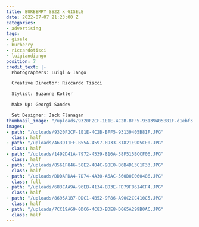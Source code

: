 ```yaml
---
title: BURBERRY SS22 x GISELE
date: 2022-07-07 21:23:00 Z
categories:
- advertising
tags:
- gisele
- burberry
- riccardotisci
- luigiandiango
position: 7
credit_text: |-
  Photographers: Luigi & Iango

  Creative Director: Riccardo Tiscci

  Stylist: Suzanne Koller

  Make Up: Georgi Sandev

  Set Designer: Jack Flanagan
thumbnail_image: "/uploads/9320F2CF-1E1E-4C2B-BFF5-93139405B81F-d1ebf3.JPG"
images:
- path: "/uploads/9320F2CF-1E1E-4C2B-BFF5-93139405B81F.JPG"
  class: half
- path: "/uploads/A63911FF-B55A-4597-8933-31821E9D5CE0.JPG"
  class: half
- path: "/uploads/1492D41A-7972-4539-816A-38F515BCCF06.JPG"
  class: half
- path: "/uploads/8561F846-58E2-404C-98E0-B6B4D13C1F33.JPG"
  class: half
- path: "/uploads/DDDAFDA4-7D74-4A30-A6AC-560D0E060486.JPG"
  class: full
- path: "/uploads/683CAA9A-96EB-4134-8D3E-FD79F8614CF4.JPG"
  class: half
- path: "/uploads/8695A1B7-DDC1-4B52-9F86-A90C2CC410C5.JPG"
  class: half
- path: "/uploads/7CC19A69-0DC6-4C83-BDE8-D065A299B0AC.JPG"
  class: half
---
```


